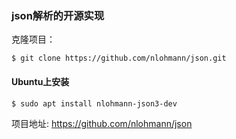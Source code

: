 ### json解析的开源实现

克隆项目：
```
$ git clone https://github.com/nlohmann/json.git
```

#### Ubuntu上安装

```bash
$ sudo apt install nlohmann-json3-dev
```

项目地址: <https://github.com/nlohmann/json>

